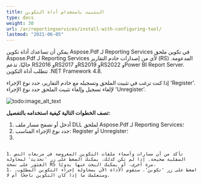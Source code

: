 ```yaml
---
title: التثبيت باستخدام أداة التكوين
type: docs
weight: 30
url: /ar/reportingservices/install-with-configuring-tool/
lastmod: "2021-06-05"
---
```


يمكن أن تساعدك أداة تكوين Aspose.Pdf لـ Reporting Services في تكوين ملحق Aspose.Pdf لـ Reporting Services لأي من إصدارات خادم التقارير (RS) المدعومة. حاليًا، تدعم RS2016 وRS2017 وRS2019 وRS2022 وPower BI Report Server. تتطلب أداة التكوين .NET Framework 4.8.

إذا كنت ترغب في تثبيت الملحق وتسجيله مع خادم التقارير، حدد نوع الإجراء 'Register'. لإلغاء تسجيل وإلغاء تثبيت الملحق حدد نوع الإجراء 'Unregister'.

![todo:image_alt_text](install-with-configuring-tool_1.png)

**تصف الخطوات التالية كيفية استخدامه بالتفصيل:**

1. أدخل أو تصفح مسار ملف DLL لملحق Aspose.Pdf لـ Reporting Services؛
1. حدد نوع الإجراء المناسب: Register أو Unregister؛
1.
``` حدد علامة التبويب المقابلة لإصدار خادم التقارير الذي تريد تكوينه. يرجى التأكد من أنك قمت بتحديد ملف DLL المخصص لإصدار RS الخاص بك. إذا لم يكن الإصدار المطلوب من المنتج مثبتًا على الجهاز، ستعلمك أداة التكوين بنصائح. إذا كنت تقوم بتكوين الامتداد للنسخة المسماة RS2016 (وليس النسخة الافتراضية 'MSSQLSERVER')، يرجى إدخال اسم النسخة المخصصة، ثم اضغط على زر 'تحديث'.

1. تأكد من أن مسارات وأسماء ملفات التكوين المعروضة في مربعات النص السفلية صحيحة. إذا لم تكن كذلك، يمكنك الضغط على زر 'تحديث' لمحاولة العثور على نسخة RS مرة أخرى، أو يمكنك البحث عنها يدويًا.
1. اضغط على زر 'تكوين'. ستقوم الأداة الآن بمحاولة إجراء التكوين المطلوب، وستعلمك ما إذا كان التكوين ناجحًا أم لا.